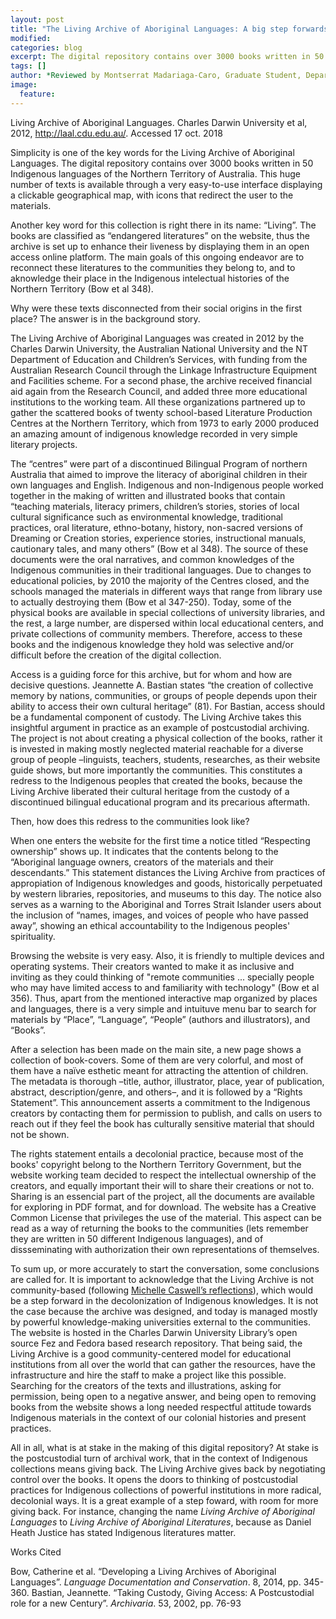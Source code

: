 ```yaml
---
layout: post
title: "The Living Archive of Aboriginal Languages: A big step forwards giving back"
modified:
categories: blog
excerpt: The digital repository contains over 3000 books written in 50 Indigenous languages of the Northern Territory of Australia.
tags: []
author: *Reviewed by Montserrat Madariaga-Caro, Graduate Student, Department of Spanish and Portuguese, University of Texas at Austin*
image:
  feature:
---
```


Living Archive of Aboriginal Languages. Charles Darwin University et al, 2012, http://laal.cdu.edu.au/. Accessed 17 oct. 2018

Simplicity is one of the key words for the Living Archive of Aboriginal Languages. The digital repository contains over 3000 books written in 50 Indigenous languages of the Northern Territory of Australia. This huge number of texts is available through a very easy-to-use interface displaying a clickable geographical map, with icons that redirect the user to the materials. 

Another key word for this collection is right there in its name: “Living”. The books are classified as “endangered literatures” on the website, thus the archive is set up to enhance their liveness by displaying them in an open access online platform. The main goals of this ongoing endeavor are to reconnect these literatures to the communities they belong to, and to aknowledge their place in the Indigenous intelectual histories of the Northern Territory (Bow et al 348). 

Why were these texts disconnected from their social origins in the first place? The answer is in the background story. 

The Living Archive of Aboriginal Languages was created in 2012 by the Charles Darwin University, the Australian National University and the NT Department of Education and Children’s Services, with funding from the Australian Research Council through the Linkage Infrastructure Equipment and Facilities scheme. For a second phase, the archive received financial aid again from the Research Council, and added three more educational institutions to the working team. All these organizations partnered up to gather the scattered books of twenty school-based Literature Production Centres at the Northern Territory, which from 1973 to early 2000 produced an amazing amount of indigenous knowledge recorded in very simple literary projects. 

The “centres” were part of a discontinued Bilingual Program of northern Australia that aimed to improve the literacy of aboriginal children in their own languages and English. Indigenous and non-Indigenous people worked together in the making of written and illustrated books that contain “teaching materials, literacy primers, children’s stories, stories of local cultural significance such as environmental knowledge, traditional practices, oral literature, ethno-botany, history, non-sacred versions of Dreaming or Creation stories, experience stories, instructional manuals, cautionary tales, and many others” (Bow et al 348). The source of these documents were the oral narratives, and common knowledges of the Indigenous communities in their traditional languages. Due to changes to educational policies, by 2010 the majority of the Centres closed, and the schools managed the materials in different ways that range from library use to actually destroying them (Bow et al 347-250). Today, some of the physical books are available in special collections of university libraries, and the rest, a large number, are dispersed within local educational centers, and private collections of community members. Therefore, access to these books and the indigenous knowledge they hold was selective and/or difficult before the creation of the digital collection.

Access is a guiding force for this archive, but for whom and how are decisive questions. Jeannette A. Bastian states “the creation of collective memory by nations, communities, or groups of people depends upon their ability to access their own cultural heritage” (81). For Bastian, access should be a fundamental component of custody. The Living Archive takes this insightful argument in practice as an example of postcustodial archiving. The project is not about creating a physical collection of the books, rather it is invested in making mostly neglected material reachable for a diverse group of people –linguists, teachers, students, researches, as their website guide shows, but more importantly the communities. This constitutes a redress to the Indigenous peoples that created the books, because the Living Archive liberated their cultural heritage from the custody of a discontinued bilingual educational program and its precarious aftermath.

Then, how does this redress to the communities look like?

When one enters the website for the first time a notice titled “Respecting ownership” shows up. It indicates that the contents belong to the “Aboriginal language owners, creators of the materials and their descendants.” This statement distances the Living Archive from practices of appropiation of Indigenous knowledges and goods, historically perpetuated by western libraries, repositories, and museums to this day. The notice also serves as a warning to the Aboriginal and Torres Strait Islander users about the inclusion of “names, images, and voices of people who have passed away”, showing an ethical accountability to the Indigenous peoples' spirituality. 

Browsing the website is very easy. Also, it is friendly to multiple devices and operating systems. Their creators wanted to make it as inclusive and inviting as they could thinking of "remote communities ... specially people who may have limited access to and familiarity with technology" (Bow et al 356). Thus, apart from the mentioned interactive map organized by places and languages, there is a very simple and intuituve menu bar to search for materials by “Place”, “Language”, “People” (authors and illustrators), and “Books”. 

After a selection has been made on the main site, a new page shows a collection of book-covers. Some of them are very colorful, and most of them have a naïve esthetic meant for attracting the attention of children. The metadata is thorough –title, author, illustrator, place, year of publication, abstract, description/genre, and others–, and it is followed by a “Rights Statement”. This announcement asserts a commitment to the Indigenous creators by contacting them for permission to publish, and calls on users to reach out if they feel the book has culturally sensitive material that should not be shown.

The rights statement entails a decolonial practice, because most of the books' copyright belong to the Northern Territory Government, but the website working team decided to respect the intellectual ownership of the creators, and equally important their will to share their creations or not to. Sharing is an essencial part of the project, all the documents are available for exploring in PDF format, and for download. The website has a Creative Common License that privileges the use of the material. This aspect can be read as a way of returning the books to the communities (lets remember they are written in 50 different Indigenous languages), and of dissseminating with authorization their own representations of themselves. 

To sum up, or more accurately to start the conversation, some conclusions are called for. It is important to acknowledge that the Living Archive is not community-based (following [Michelle Caswell’s reflections](https://www.saada.org/tides/article/20120418-704)), which would be a step forward in the decolonization of Indigenous knowledges. It is not the case because the archive was designed, and today is managed mostly by powerful knowledge-making universities external to the communities. The website is hosted in the Charles Darwin University Library’s open source Fez and Fedora based research repository. That being said, the Living Archive is a good community-centered model for educational institutions from all over the world that can gather the resources, have the infrastructure and hire the staff to make a project like this possible. Searching for the creators of the texts and illustrations, asking for permission, being open to a negative answer, and being open to removing books from the website shows a long needed respectful attitude towards Indigenous materials in the context of our colonial histories and present practices.

All in all, what is at stake in the making of this digital repository? At stake is the postcustodial turn of archival work, that in the context of Indigenous collections means giving back. The Living Archive gives back by negotiating control over the books. It opens the doors to thinking of postcustodial practices for Indigenous collections of powerful institutions in more radical, decolonial ways. It is a great example of a step foward, with room for more giving back. For instance, changing the name *Living Archive of Aboriginal Languages* to *Living Archive of Aboriginal Literatures*, because as Daniel Heath Justice has stated Indigenous literatures matter.  

Works Cited

Bow, Catherine et al. “Developing a Living Archives of Aboriginal Languages”. *Language Documentation and Conservation*. 8, 2014, pp. 345-360.
Bastian, Jeannette. “Taking Custody, Giving Access: A Postcustodial role for a new Century”. *Archivaria*. 53, 2002, pp. 76-93   
